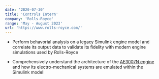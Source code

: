 ```yaml
---
date: '2020-07-30'
title: 'Controls Intern'
company: 'Rolls-Royce'
range: 'May - August 2023'
url: 'https://www.rolls-royce.com/'
---
```


- Perform behavorial analysis on a legacy Simulink engine model and correlate its output data to validate its fidelity with modern engine simulations used by Rolls-Royce

- Comprehensively understand the architecture of the [AE3007N engine](https://www.rolls-royce.com/products-and-services/civil-aerospace/business-aviation/ae-3007.aspx#section-technology) and how its electro-mechanical systems are emulated within the Simulink model
